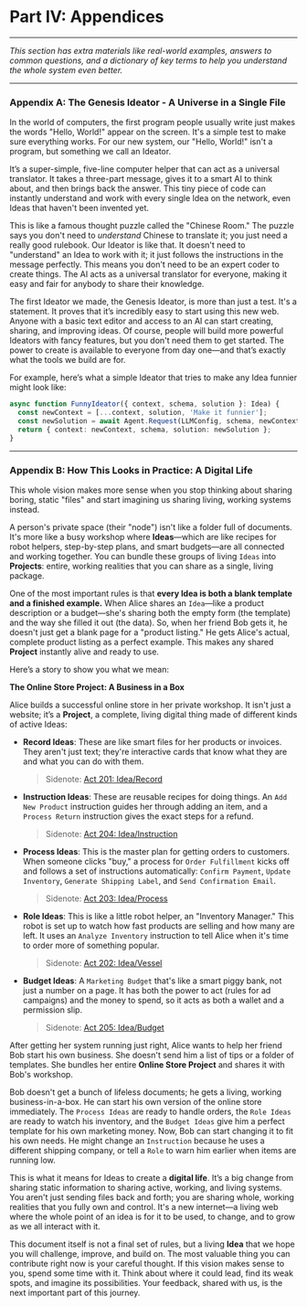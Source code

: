 # Part IV: Appendices

---

_This section has extra materials like real-world examples, answers to common questions, and a dictionary of key terms to help you understand the whole system even better._

---

### Appendix A: The Genesis Ideator - A Universe in a Single File

In the world of computers, the first program people usually write just makes the words "Hello, World!" appear on the screen. It's a simple test to make sure everything works. For our new system, our "Hello, World!" isn't a program, but something we call an Ideator.

It’s a super-simple, five-line computer helper that can act as a universal translator. It takes a three-part message, gives it to a smart AI to think about, and then brings back the answer. This tiny piece of code can instantly understand and work with every single Idea on the network, even Ideas that haven't been invented yet.

This is like a famous thought puzzle called the "Chinese Room." The puzzle says you don't need to _understand_ Chinese to translate it; you just need a really good rulebook. Our Ideator is like that. It doesn't need to "understand" an Idea to work with it; it just follows the instructions in the message perfectly. This means you don't need to be an expert coder to create things. The AI acts as a universal translator for everyone, making it easy and fair for anybody to share their knowledge.

The first Ideator we made, the Genesis Ideator, is more than just a test. It's a statement. It proves that it’s incredibly easy to start using this new web. Anyone with a basic text editor and access to an AI can start creating, sharing, and improving ideas. Of course, people will build more powerful Ideators with fancy features, but you don't need them to get started. The power to create is available to everyone from day one—and that’s exactly what the tools we build are for.

For example, here’s what a simple Ideator that tries to make any Idea funnier might look like:

```typescript
async function FunnyIdeator({ context, schema, solution }: Idea) {
  const newContext = [...context, solution, 'Make it funnier'];
  const newSolution = await Agent.Request(LLMConfig, schema, newContext);
  return { context: newContext, schema, solution: newSolution };
}
```

---

### Appendix B: How This Looks in Practice: A Digital Life

This whole vision makes more sense when you stop thinking about sharing boring, static "files" and start imagining us sharing living, working systems instead.

A person's private space (their "node") isn't like a folder full of documents. It's more like a busy workshop where **Ideas**—which are like recipes for robot helpers, step-by-step plans, and smart budgets—are all connected and working together. You can bundle these groups of living `Ideas` into **Projects**: entire, working realities that you can share as a single, living package.

One of the most important rules is that **every Idea is both a blank template and a finished example.** When Alice shares an `Idea`—like a product description or a budget—she's sharing both the empty form (the template) and the way she filled it out (the data). So, when her friend Bob gets it, he doesn't just get a blank page for a "product listing." He gets Alice's actual, complete product listing as a perfect example. This makes any shared **Project** instantly alive and ready to use.

Here’s a story to show you what we mean:

**The Online Store Project: A Business in a Box**

Alice builds a successful online store in her private workshop. It isn't just a website; it’s a **Project**, a complete, living digital thing made of different kinds of active Ideas:

- **Record Ideas**: These are like smart files for her products or invoices. They aren't just text; they're interactive cards that know what they are and what you can do with them.

  > Sidenote: [Act 201: Idea/Record](../acts/201_idea_record.md)

- **Instruction Ideas**: These are reusable recipes for doing things. An `Add New Product` instruction guides her through adding an item, and a `Process Return` instruction gives the exact steps for a refund.

  > Sidenote: [Act 204: Idea/Instruction](../acts/204_idea_instruction.md)

- **Process Ideas**: This is the master plan for getting orders to customers. When someone clicks "buy," a process for `Order Fulfillment` kicks off and follows a set of instructions automatically: `Confirm Payment`, `Update Inventory`, `Generate Shipping Label`, and `Send Confirmation Email`.

  > Sidenote: [Act 203: Idea/Process](../acts/203_idea_process.md)

- **Role Ideas**: This is like a little robot helper, an "Inventory Manager." This robot is set up to watch how fast products are selling and how many are left. It uses an `Analyze Inventory` instruction to tell Alice when it's time to order more of something popular.

  > Sidenote: [Act 202: Idea/Vessel](../acts/202_idea_vessel.md)

- **Budget Ideas**: A `Marketing Budget` that's like a smart piggy bank, not just a number on a page. It has both the power to act (rules for ad campaigns) and the money to spend, so it acts as both a wallet and a permission slip.
  > Sidenote: [Act 205: Idea/Budget](../acts/205_idea_budget.md)

After getting her system running just right, Alice wants to help her friend Bob start his own business. She doesn't send him a list of tips or a folder of templates. She bundles her entire **Online Store Project** and shares it with Bob's workshop.

Bob doesn't get a bunch of lifeless documents; he gets a living, working business-in-a-box. He can start his own version of the online store immediately. The `Process Ideas` are ready to handle orders, the `Role Ideas` are ready to watch his inventory, and the `Budget Ideas` give him a perfect template for his own marketing money. Now, Bob can start changing it to fit his own needs. He might change an `Instruction` because he uses a different shipping company, or tell a `Role` to warn him earlier when items are running low.

This is what it means for Ideas to create a **digital life**. It’s a big change from sharing static information to sharing active, working, and living systems. You aren't just sending files back and forth; you are sharing whole, working realities that you fully own and control. It's a new internet—a living web where the whole point of an idea is for it to be used, to change, and to grow as we all interact with it.

This document itself is not a final set of rules, but a living **Idea** that we hope you will challenge, improve, and build on. The most valuable thing you can contribute right now is your careful thought. If this vision makes sense to you, spend some time with it. Think about where it could lead, find its weak spots, and imagine its possibilities. Your feedback, shared with us, is the next important part of this journey.
